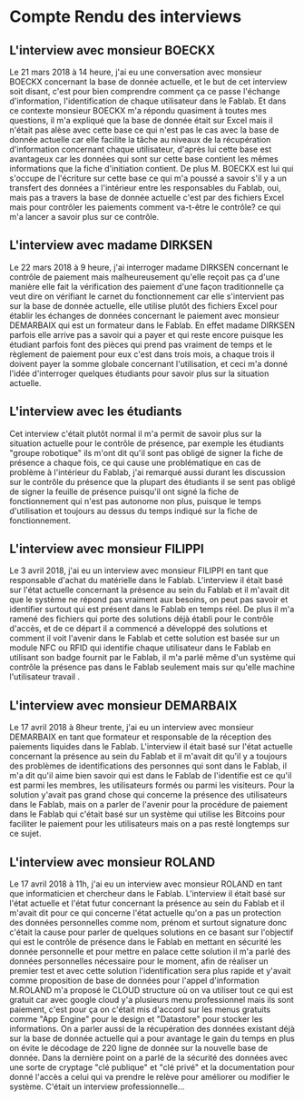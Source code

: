 # Compte Rendu des interviews
## L'interview avec monsieur BOECKX
Le 21 mars 2018 à 14 heure, j'ai eu une conversation avec monsieur BOECKX concernant la base de donnée actuelle, et le but de cet interview soit disant, c'est pour bien comprendre comment ça ce passe l'échange d'information, l'identification de chaque utilisateur dans le Fablab. Et dans ce contexte monsieur BOECKX m'a répondu quasiment à toutes mes questions, il m'a expliqué que la base de donnée était sur Excel mais il n'était pas alèse avec cette base ce qui n'est pas le cas avec la base de donnée actuelle car elle facilite la tâche au niveaux de la récupération d'information concernant chaque utilisateur, d'après lui cette base est avantageux car les données qui sont sur cette base contient les mêmes informations que la fiche d'initiation contient. De plus M. BOECKX est lui qui s'occupe de l'écriture sur cette base ce qui m'a poussé a savoir s'il y a un transfert des données a l'intérieur entre les responsables du Fablab, oui, mais pas a travers la base de donnée actuelle c'est par des fichiers Excel mais pour contrôler les paiements comment va-t-être le contrôle? ce qui m'a lancer a savoir plus sur ce contrôle.
## L'interview avec madame DIRKSEN
Le 22 mars 2018 à 9 heure, j'ai interroger madame DIRKSEN concernant le contrôle de paiement mais malheureusement qu'elle reçoit pas ça d'une manière elle fait la vérification des paiement d'une façon traditionnelle ça veut dire on vérifiant le carnet du fonctionnement car elle s'intervient pas sur la base de donnée actuelle, elle utilise plutôt des fichiers Excel pour établir les échanges de données concernant le paiement avec monsieur DEMARBAIX qui est un formateur dans le Fablab. En effet madame DIRKSEN parfois elle arrive pas a savoir qui a payer et qui reste encore puisque les étudiant parfois font des pièces qui prend pas vraiment de temps et le règlement de paiement pour eux c'est dans trois mois, a chaque trois il doivent payer la somme globale concernant l'utilisation, et ceci m'a donné l'idée d'interroger quelques étudiants pour savoir plus sur la situation actuelle.
## L'interview avec les étudiants
Cet interview c'était plutôt normal il m'a permit de savoir plus sur la situation actuelle pour le contrôle de présence, par exemple les étudiants "groupe robotique" ils m'ont dit qu'il sont pas obligé de signer la fiche de présence a chaque fois, ce qui cause une problématique en cas de problème à l'intérieur du Fablab, j'ai remarqué aussi durant les discussion sur le contrôle du présence que la plupart des étudiants il se sent pas obligé de signer la feuille de présence puisqu'il ont signé la fiche de fonctionnement qui n'est pas autonome non plus, puisque le temps d'utilisation et toujours au dessus du temps indiqué sur la fiche de fonctionnement.

## L'interview avec monsieur FILIPPI
Le 3 avril 2018, j'ai eu un interview avec monsieur FILIPPI en tant que responsable d'achat du matérielle dans le Fablab. L'interview il était basé sur l'état actuelle concernant la présence au sein du Fablab et il m'avait dit que le système ne répond pas vraiment aux besoins, on peut pas savoir et identifier surtout qui est présent dans le Fablab en temps réel. De plus il m'a ramené des fichiers qui porte des solutions déjà établi pour le contrôle d'accès, et de ce départ il a commencé a développé des solutions et comment il voit l'avenir dans le Fablab et cette solution est basée sur un module NFC ou RFID qui identifie chaque utilisateur dans le Fablab en utilisant son badge fournit par le Fablab, il m'a parlé même d'un système qui contrôle la présence pas dans le Fablab seulement mais sur qu'elle machine l'utilisateur travail .
## L'interview avec monsieur DEMARBAIX
Le 17 avril 2018 à 8heur trente, j'ai eu un interview avec monsieur DEMARBAIX en tant que formateur et responsable de la réception des paiements liquides dans le Fablab. L'interview il était basé sur l'état actuelle concernant la présence au sein du Fablab et il m'avait dit qu'il y a toujours des problèmes de identifications des personnes qui sont dans le Fablab, il m'a dit qu'il aime bien savoir qui est dans le Fablab de l'identifie est ce qu'il est parmi les membres, les utilisateurs formés ou parmi les visiteurs. Pour la solution y'avait pas grand chose qui concerne la présence des utilisateurs dans le Fablab, mais on a parler de l'avenir pour la procédure de paiement dans le Fablab qui c'était basé sur un système qui utilise les Bitcoins pour faciliter le paiement pour les utilisateurs mais on a pas resté longtemps sur ce sujet. 
## L'interview avec monsieur ROLAND
Le 17 avril 2018 à 11h, j'ai eu un interview avec monsieur ROLAND en tant que informaticien et chercheur dans le Fablab. L'interview il était basé sur l'état actuelle et l'état futur concernant la présence au sein du Fablab et il m'avait dit pour ce qui concerne l'état actuelle qu'on a pas un protection des données personnelles comme nom, prénom et surtout signature donc c'était la cause pour parler de quelques solutions en ce basant sur l'objectif qui est le contrôle de présence dans le Fablab en mettant en sécurité les donnée personnelle et pour mettre en palace cette solution il m'a parlé des données personnelles nécessaire pour le moment, afin de réaliser un premier test et avec cette solution l'identification sera plus rapide et y'avait comme proposition de base de données pour l'appel d'information M.ROLAND m'a proposé le CLOUD structure où on va utiliser tout ce qui est gratuit car avec google cloud y'a plusieurs menu professionnel mais ils sont paiement, c'est pour ça on c'était mis d'accord sur les menus gratuits comme "App Engine" pour le design et "Datastore" pour stocker les informations. On a parler aussi de la récupération des données existant déjà sur la base de donnée actuelle qui a pour avantage le gain du temps en plus on évite le décodage de 220 ligne de donnée sur la nouvelle base de donnée.
Dans la dernière point on a parlé de la sécurité des données avec une sorte de cryptage "clé publique" et "clé privé"  et la documentation pour donné l'accès a celui qui va prendre le relève pour améliorer ou modifier le système. C'était un interview professionnelle... 
